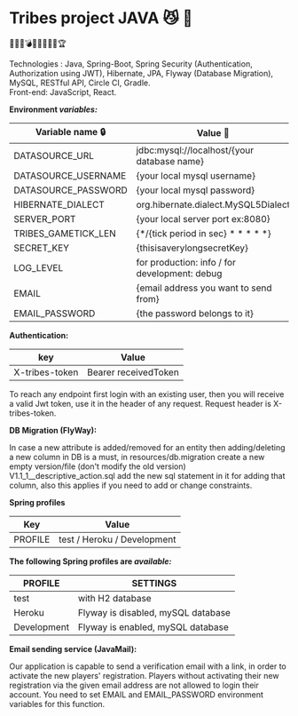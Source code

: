 # Tribes project JAVA :smirk_cat: :green_heart:


:guardsman::moyai::bomb::crown::european_castle::circus_tent::no_mobile_phones::underage::trophy:

Technologies : Java, Spring-Boot, Spring Security (Authentication, Authorization using JWT), Hibernate, JPA, Flyway (Database Migration), MySQL, RESTful API, Circle CI, Gradle.  
Front-end: JavaScript, React.

**Environment _variables:_**
 

| Variable name :lock: | Value :key: |
| -------------------- | ----------- |
|DATASOURCE_URL|jdbc:mysql://localhost/\{your database name}|
|DATASOURCE_USERNAME|\{your local mysql username}|
|DATASOURCE_PASSWORD|\{your local mysql password}|
|HIBERNATE_DIALECT|org.hibernate.dialect.MySQL5Dialect|
|SERVER_PORT|{your local server port ex:8080}|
|TRIBES_GAMETICK_LEN|{*/{tick period in sec} * * * * *}|
|SECRET_KEY|{thisisaverylongsecretKey}|
|LOG_LEVEL|for production: info / for development: debug|
|EMAIL|{email address you want to send from}|
|EMAIL_PASSWORD|{the password belongs to it}|

**Authentication:**

| key           |  Value       |
| ------------- | -----------  |
| X-tribes-token| Bearer receivedToken|

To reach any endpoint first login with an existing user, then you will receive a valid 
Jwt token, use it in the header of any request. Request header is X-tribes-token.

**DB Migration (FlyWay):**

In case a new attribute is added/removed for an entity then adding/deleting 
a new column in DB is a must, in resources/db.migration create a new empty version/file 
(don't modify the old version) V1.1_1__descriptive_action.sql add the new sql statement
in it for adding that column, also this applies if you need to add or change constraints.

**Spring profiles**

| Key           |  Value       |
| ------------- | -----------  |
| PROFILE | test / Heroku / Development|

**The following Spring profiles are _available:_**

| PROFILE       |  SETTINGS    |
| ------------- | -----------  |
| test       | with H2 database  |
| Heroku     | Flyway is disabled, mySQL database |
| Development| Flyway is enabled, mySQL database  |

**Email sending service (JavaMail):**

Our application is capable to send a verification email with a link, in order to
activate the new players' registration.
Players without activating their new registration via the given email address are
not allowed to login their account. You need to set EMAIL and EMAIL_PASSWORD environment
variables for this function.